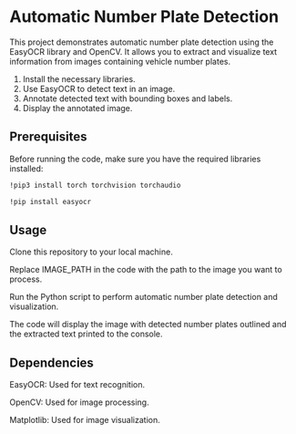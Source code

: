 # Automatic Number Plate Detection

This project demonstrates automatic number plate detection using the EasyOCR library and OpenCV. It allows you to extract and visualize text information from images containing vehicle number plates.

1. Install the necessary libraries.
2. Use EasyOCR to detect text in an image.
3. Annotate detected text with bounding boxes and labels.
4. Display the annotated image.

## Prerequisites

Before running the code, make sure you have the required libraries installed:

```bash
!pip3 install torch torchvision torchaudio
```
```bash
!pip install easyocr
```

## Usage
Clone this repository to your local machine.

Replace IMAGE_PATH in the code with the path to the image you want to process.

Run the Python script to perform automatic number plate detection and visualization.

The code will display the image with detected number plates outlined and the extracted text printed to the console.

## Dependencies
 EasyOCR: Used for text recognition.
 
 OpenCV: Used for image processing.
 
 Matplotlib: Used for image visualization.

